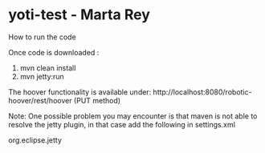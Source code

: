 # yoti-test - Marta Rey

How to run the code

Once code is downloaded  :

  1.  mvn clean install
  2.  mvn jetty:run
  
  The hoover functionality is available under: http://localhost:8080/robotic-hoover/rest/hoover (PUT method)

  Note: One possible problem you may encounter is that maven is not able to resolve the jetty plugin, in that case add the following in settings.xml
  
   <pluginGroups>
    <pluginGroup>org.eclipse.jetty</pluginGroup>
  </pluginGroups>
  

